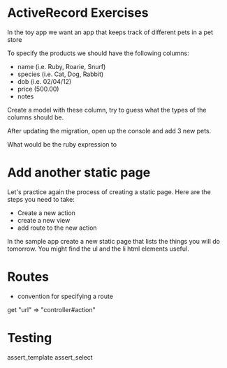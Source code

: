 # ActiveRecord Exercises

In the toy app we want an app that keeps track of different pets in a pet store

To specify the products we should have the following columns:

- name (i.e. Ruby, Roarie, Snurf)
- species (i.e. Cat, Dog, Rabbit)
- dob (i.e. 02/04/12)
- price (500.00)
- notes

Create a model with these column, try to guess what the types of the columns should be.

After updating the migration, open up the console and add 3 new pets.

What would be the ruby expression to

# Add another static page

Let's practice again the process of creating a static page. Here are the steps you need to take:

- Create a new action
- create a new view
- add route to the new action

In the sample app create a new static page that lists the things you will do tomorrow. You might find the ul and the li html elements useful.

# Routes

- convention for specifying a route

get "url" => "controller#action"

# Testing

assert_template
assert_select
